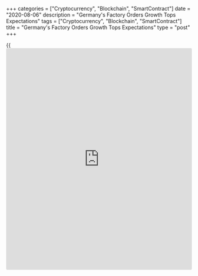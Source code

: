 +++
categories = ["Cryptocurrency", "Blockchain", "SmartContract"]
date = "2020-08-06"
description = "Germany's Factory Orders Growth Tops Expectations"
tags = ["Cryptocurrency", "Blockchain", "SmartContract"]
title = "Germany's Factory Orders Growth Tops Expectations"
type = "post"
+++

{{<iframe id="large-banner" src="https://www.bounty.group/#slide=12.0" width="100%" height="600" scrolling="no" style="border: 0px solid rgb(216, 221, 230); border-radius: 3px;">}}

Germany's factory orders grew more than expected in June driven by both
domestic and foreign demand, data from Destatis showed Thursday.

Orders advanced 27.9 percent on a monthly basis, faster than the 10.4
percent increase seen in May. Economists had forecast a 10.1 percent
rise for June.

Domestic orders advanced 35.3 percent and foreign orders climbed 22
percent from the previous month.

Excluding major orders, real new orders in manufacturing were 23.8
percent higher than in the previous month.

On a yearly basis, factory orders declined 11.3 percent in June,
following a 29.3 percent decrease in May.

For comments and feedback [contact](https://www.playgroundfx.com/contact/): editorial@rtt[news](https://www.letsplayfx.com/blog/forex-news-website/).com

[Economic News][1]

 **What parts of the world are seeing the best (and worst) economic
performances lately? Click[here][2] to check out our [Econ Scorecard][2]
and find out! See up-to-the-moment [ranking](https://www.playgroundfx.com/blog/crypto-exchange-ranking/)s for the best and worst
performers in [GDP][3], [unemployment rate][4], [inflation][5] and much
more.**

   1. www.rtt[news](https://www.letsplayfx.com/blog/forex-news-website/).com/Content/EconomicNews.aspx
   2. www.rtt[news](https://www.letsplayfx.com/blog/forex-news-website/).com/economic-scorecard/world-rank/retail-sales/highest-performance.aspx
   3. www.rtt[news](https://www.letsplayfx.com/blog/forex-news-website/).com/economic-scorecard/world-rank/GDP/highest-performance.aspx
   4. www.rtt[news](https://www.letsplayfx.com/blog/forex-news-website/).com/economic-scorecard/world-rank/unemployment-rate/lowest-performance.aspx
   5. www.rtt[news](https://www.letsplayfx.com/blog/forex-news-website/).com/economic-scorecard/world-rank/CPI/highest-performance.aspx